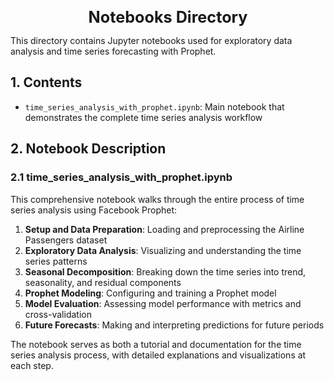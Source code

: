 <div style="font-size:1.8em; font-weight:bold; text-align:center; margin-top:20px;">Notebooks Directory</div>

This directory contains Jupyter notebooks used for exploratory data analysis and time series forecasting with Prophet.

## 1. Contents

- `time_series_analysis_with_prophet.ipynb`: Main notebook that demonstrates the complete time series analysis workflow

## 2. Notebook Description

### 2.1 time_series_analysis_with_prophet.ipynb

This comprehensive notebook walks through the entire process of time series analysis using Facebook Prophet:

1. **Setup and Data Preparation**: Loading and preprocessing the Airline Passengers dataset
2. **Exploratory Data Analysis**: Visualizing and understanding the time series patterns
3. **Seasonal Decomposition**: Breaking down the time series into trend, seasonality, and residual components
4. **Prophet Modeling**: Configuring and training a Prophet model
5. **Model Evaluation**: Assessing model performance with metrics and cross-validation
6. **Future Forecasts**: Making and interpreting predictions for future periods

The notebook serves as both a tutorial and documentation for the time series analysis process, with detailed explanations and visualizations at each step. 